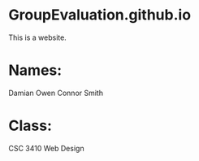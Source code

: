 # GroupEvaluation.github.io
This is a website.

# Names:
Damian Owen
Connor Smith

# Class:
CSC 3410 Web Design 